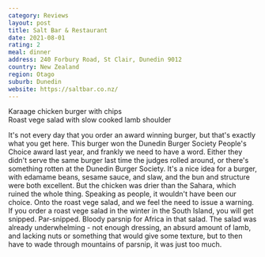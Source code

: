 ```yaml
---
category: Reviews
layout: post
title: Salt Bar & Restaurant
date: 2021-08-01
rating: 2
meal: dinner
address: 240 Forbury Road, St Clair, Dunedin 9012
country: New Zealand
region: Otago
suburb: Dunedin
website: https://saltbar.co.nz/
---
```

Karaage chicken burger with chips  
Roast vege salad with slow cooked lamb shoulder  

It's not every day that you order an award winning burger, but that's exactly what you get here. This burger won the Dunedin Burger Society People's Choice award last year, and frankly we need to have a word. Either they didn't serve the same burger last time the judges rolled around, or there's something rotten at the Dunedin Burger Society. It's a nice idea for a burger, with edamame beans, sesame sauce, and slaw, and the bun and structure were both excellent. But the chicken was drier than the Sahara, which ruined the whole thing. Speaking as people, it wouldn't have been our choice. Onto the roast vege salad, and we feel the need to issue a warning. If you order a roast vege salad in the winter in the South Island, you will get snipped. Par-snipped. Bloody parsnip for Africa in that salad. The salad was already underwhelming - not enough dressing, an absurd amount of lamb, and lacking nuts or something that would give some texture, but to then have to wade through mountains of parsnip, it was just too much. 
